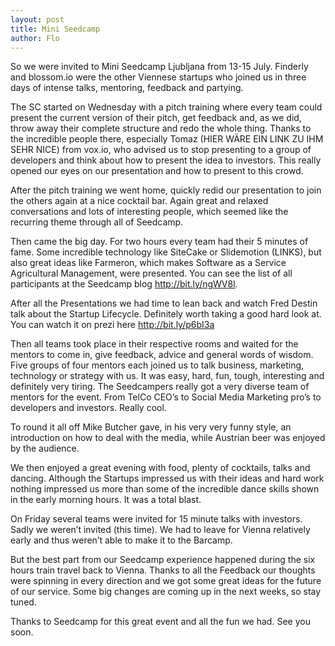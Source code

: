 ```yaml
---
layout: post
title: Mini Seedcamp
author: Flo
---
```


So we were invited to Mini Seedcamp Ljubljana from 13-15 July. Finderly and blossom.io were the other Viennese startups who joined us in three days of intense talks, mentoring, feedback and partying.

The SC started on Wednesday with a pitch training where every team could present the current version of their pitch, get feedback and, as we did, throw away their complete structure and redo the whole thing. Thanks to the incredible people there, especially Tomaz (HIER WÄRE EIN LINK ZU IHM SEHR NICE) from vox.io,  who advised us to stop presenting to a group of developers and think about how to present the idea to investors. This really opened our eyes on our presentation and how to  present to this crowd.

After the pitch training we went home, quickly redid our presentation to join the others again at a nice cocktail bar. Again great and relaxed conversations and lots of interesting people, which seemed like the recurring theme through all of Seedcamp.

Then came the big day. For two hours every team had their 5 minutes of fame. Some incredible technology like SiteCake or Slidemotion (LINKS), but also great ideas like Farmeron, which makes Software as a Service Agricultural Management, were presented. You can see the list of all participants at the Seedcamp blog http://bit.ly/ngWV8l.

After all the Presentations we had time to lean back and watch Fred Destin talk about the Startup Lifecycle. Definitely worth taking a good hard look at. You can watch it on prezi here http://bit.ly/p6bI3a

Then all teams took place in their respective rooms and waited for the mentors to come in, give feedback, advice and general words of wisdom. Five groups of four mentors each joined us to talk business, marketing, technology or strategy with us. It was easy, hard, fun, tough, interesting and definitely very tiring. The Seedcampers really got a very diverse team of mentors for the event. From TelCo CEO’s to Social Media Marketing pro’s to developers and investors. Really cool.

To round it all off Mike Butcher gave, in his very very funny style, an introduction on how to deal with the media, while Austrian beer was enjoyed by the audience.

We then enjoyed a great evening with food, plenty of cocktails, talks and dancing. Although the Startups impressed us with their ideas and hard work nothing impressed us more than some of the incredible dance skills shown in the early morning hours. It was a total blast.

On Friday several teams were invited for 15 minute talks with investors. Sadly we weren’t invited (this time). We had to leave for Vienna relatively early and thus weren’t able to make it to the Barcamp.

But the best part from our Seedcamp experience happened during the six hours train travel back to Vienna. Thanks to all the Feedback our thoughts were spinning in every direction and we got some great ideas for the future of our service. Some big changes are coming up in the next weeks, so stay tuned.

Thanks to Seedcamp for this great event and all the fun we had. See you soon.